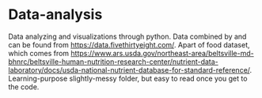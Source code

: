 # Data-analysis
Data analyzing and visualizations through python. Data combined by and can be found from https://data.fivethirtyeight.com/. 
Apart of food dataset, which comes from https://www.ars.usda.gov/northeast-area/beltsville-md-bhnrc/beltsville-human-nutrition-research-center/nutrient-data-laboratory/docs/usda-national-nutrient-database-for-standard-reference/. 
Learning-purpose slightly-messy folder, but easy to read once you get to the code.

